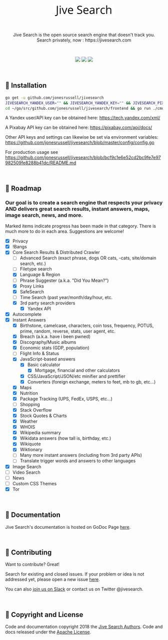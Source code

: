 <p align="center">
  <a href="https://github.com/adamfaliq42/jivesearch/edit/master/README.md">
    <img alt="jive-search logo" src="frontend/static/icons/logo.png">
  </a>
</p>

<br>


<p align="center">
Jive Search is the open source search engine that doesn't track you. Search privately, now : https://jivesearch.com
</p>

<br>

<p align="center">
   <a href="https://github.com/jonesrussell/jivesearch"><img src="https://img.shields.io/badge/go-1.12.1-blue.svg"></a>
   <a href="https://travis-ci.org/jonesrussell/jivesearch"><img src="https://travis-ci.org/jonesrussell/jivesearch.svg?branch=master"></a>
  <a href="https://github.com/jonesrussell/jivesearch/blob/master/LICENSE"><img src="https://img.shields.io/badge/license-Apache-brightgreen.svg"></a>
</p>

<br>

## 💾 Installation
```bash
go get -u github.com/jonesrussell/jivesearch
JIVESEARCH_YANDEX_USER="" && JIVESEARCH_YANDEX_KEY="" && JIVESEARCH_PIXABAY_KEY=""
cd ~/go/src/github.com/jonesrussell/jivesearch/frontend && go run ./cmd/frontend.go --debug=true --provider=yandex --images_provider=pixabay
```

A Yandex user/API key can be obtained here: https://tech.yandex.com/xml/

A Pixabay API key can be obtained here: https://pixabay.com/api/docs/

Other API keys and settings can likewise be set via environment variables: https://github.com/jonesrussell/jivesearch/blob/master/config/config.go

For production usage see https://github.com/jonesrussell/jivesearch/blob/bcf9c1e6e52cd2bc9fe7e97982509fe8288b41dc/README.md

<br>


## 🚀 **Roadmap** 
### Our goal is to create a search engine that respects your privacy AND delivers great search results, instant answers, maps, image search, news, and more. 
  
Marked items indicate progress has been made in that category. There is much more to do in each area. Suggestions are welcome!
- [x] Privacy
- [x] !Bangs
- [x] Core Search Results & Distributed Crawler    
    - [ ] Advanced Search (exact phrase, dogs OR cats,  -cats, site/domain search, etc.)
    - [ ] Filetype search
    - [x] Language & Region
    - [ ] Phrase Suggester (a.k.a. "Did You Mean?")
    - [x] Proxy Links
    - [x] SafeSearch    
    - [ ] Time Search (past year/month/day/hour, etc.
    - [x] 3rd party search providers
        - [x] Yandex API
- [x] Autocomplete
- [x] Instant Answers
    - [x] Birthstone, camelcase, characters, coin toss, frequency, POTUS, prime, random, reverse, stats, user agent, etc. 
    - [x] Breach (a.k.a. have i been pwned)
    - [x] Discography/Music albums
    - [x] Economic stats (GDP, population)
    - [ ] Flight Info & Status
    - [x] JavaScript-based answers
        - [x] Basic calculator
            - [x] Mortgage, financial and other calculators
        - [x] CSS/JavaScript/JSON/etc minifier and prettifier
        - [x] Converters (foreign exchange, meters to feet, mb to gb, etc...)
    - [x] Maps
    - [x] Nutrition
    - [x] Package Tracking (UPS, FedEx, USPS, etc...)
    - [ ] Shopping
    - [x] Stack Overflow
    - [x] Stock Quotes & Charts    
    - [x] Weather
    - [x] WHOIS
    - [x] Wikipedia summary
    - [x] Wikidata answers (how tall is, birthday, etc.)
    - [x] Wikiquote
    - [x] Wiktionary    
    - [ ] Many more instant answers (including from 3rd party APIs)
    - [ ] Translate trigger words and answers to other languages
- [x] Image Search
- [ ] Video Search
- [ ] News
- [ ] Custom CSS Themes
- [x] Tor

<br>

## 📙 Documentation
Jive Search's documentation is hosted on GoDoc Page [here](https://godoc.org/github.com/jonesrussell/jivesearch).

<br>

## 💬 Contributing
Want to contribute? Great! 

Search for existing and closed issues. If your problem or idea is not addressed yet, please open a new issue [here](https://github.com/jonesrussell/jivesearch/issues/new).

You can also [join us on Slack](https://join.slack.com/t/jivesearch/shared_invite/enQtNTkwMjg1OTc3MjgyLWZiMDFjMWM5NGU4OWNmY2Q3YjUzZGMxN2ZiNDBmYWVhMzZkMzlmNThlNTE3ZjY1MTU5MDBhNDNkNDM0NmU2MmY) or contact us on Twitter @jivesearch.

<br>

## 📜 Copyright and License
Code and documentation copyright 2018 the [Jive Search Authors](https://github.com/jonesrussell/jivesearch/graphs/contributors). Code and docs released under the [Apache License](https://github.com/jonesrussell/jivesearch/blob/master/LICENSE).

